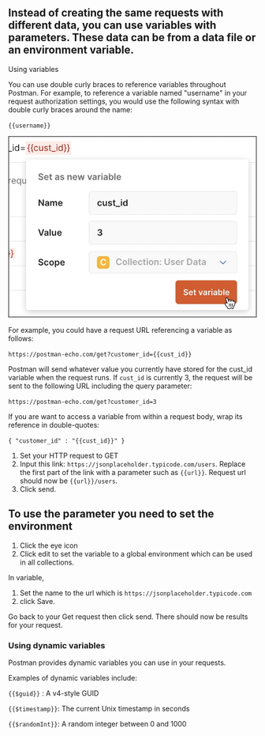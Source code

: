 ## Instead of creating the same requests with different data, you can use variables with parameters. These data can be from a data file or an environment variable.

Using variables

You can use double curly braces to reference variables throughout Postman. For example, to reference a variable named "username" in your request authorization settings, you would use the following syntax with double curly braces around the name:

`{{username}}`

![Alt text](image-18.png)

For example, you could have a request URL referencing a variable as follows:

`https://postman-echo.com/get?customer_id={{cust_id}}`

Postman will send whatever value you currently have stored for the cust_id variable when the request runs. If `cust_id` is currently 3, the request will be sent to the following URL including the query parameter:

`https://postman-echo.com/get?customer_id=3`

If you are want to access a variable from within a request body, wrap its reference in double-quotes:

`{ "customer_id" : "{{cust_id}}" }`




1. Set your HTTP request to GET
2. Input this link: `https://jsonplaceholder.typicode.com/users`. Replace the first part of the link with a parameter such as `{{url}}`. Request url should now be `{{url}}/users`.
3. Click send.


## To use the parameter you need to set the environment

1. Click the eye icon
2. Click edit to set the variable to a global environment which can be used in all collections.


In variable,

1. Set the name to the url which is `https://jsonplaceholder.typicode.com`
2. click Save.


Go back to your Get request then click send. There should now be results for your request.

### Using dynamic variables
Postman provides dynamic variables you can use in your requests.

Examples of dynamic variables include:

`{{$guid}}` : A v4-style GUID

`{{$timestamp}}`: The current Unix timestamp in seconds

`{{$randomInt}}`: A random integer between 0 and 1000





